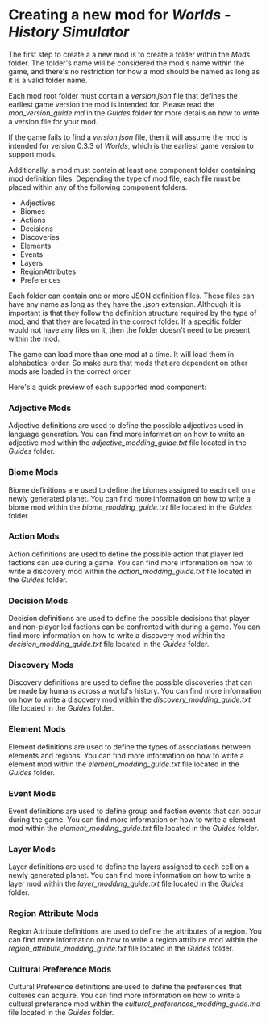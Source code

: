 # Creating a new mod for *Worlds - History Simulator*

The first step to create a a new mod is to create a folder within the *Mods* folder. The folder's name will be considered the mod's name within the game, and there's no restriction for how a mod should be named as long as it is a valid folder name.

Each mod root folder must contain a *version.json* file that defines the earliest game version the mod is intended for. Please read the *mod_version_guide.md* in the *Guides* folder for more details on how to write a version file for your mod.

If the game fails to find a *version.json* file, then it will assume the mod is intended for version 0.3.3 of *Worlds*, which is the earliest game version to support mods.

Additionally, a mod must contain at least one component folder containing mod definition files. Depending the type of mod file, each file must be placed within any of the following component folders.

- Adjectives
- Biomes
- Actions
- Decisions
- Discoveries
- Elements
- Events
- Layers
- RegionAttributes
- Preferences

Each folder can contain one or more JSON definition files. These files can have any name as long as they have the *.json* extension. Although it is important is that they follow the definition structure required by the type of mod, and that they are located in the correct folder. If a specific folder would not have any files on it, then the folder doesn't need to be present within the mod.

The game can load more than one mod at a time. It will load them in alphabetical order. So make sure that mods that are dependent on other mods are loaded in the correct order.

Here's a quick preview of each supported mod component:

### Adjective Mods

Adjective definitions are used to define the possible adjectives used in language generation. You can find more information on how to write an adjective mod within the *adjective_modding_guide.txt* file located in the *Guides* folder.

### Biome Mods

Biome definitions are used to define the biomes assigned to each cell on a newly generated planet. You can find more information on how to write a biome mod within the *biome_modding_guide.txt* file located in the *Guides* folder.

### Action Mods

Action definitions are used to define the possible action that player led factions can use during a game. You can find more information on how to write a discovery mod within the *action_modding_guide.txt* file located in the *Guides* folder.

### Decision Mods

Decision definitions are used to define the possible decisions that player and non-player led factions can be confronted with during a game. You can find more information on how to write a discovery mod within the *decision_modding_guide.txt* file located in the *Guides* folder.

### Discovery Mods

Discovery definitions are used to define the possible discoveries that can be made by humans across a world's history. You can find more information on how to write a discovery mod within the *discovery_modding_guide.txt* file located in the *Guides* folder.

### Element Mods

Element definitions are used to define the types of associations between elements and regions. You can find more information on how to write a element mod within the *element_modding_guide.txt* file located in the *Guides* folder.

### Event Mods

Event definitions are used to define group and faction events that can occur during the game. You can find more information on how to write a element mod within the *element_modding_guide.txt* file located in the *Guides* folder.

### Layer Mods

Layer definitions are used to define the layers assigned to each cell on a newly generated planet. You can find more information on how to write a layer mod within the *layer_modding_guide.txt* file located in the *Guides* folder.

### Region Attribute Mods

Region Attribute definitions are used to define the attributes of a region. You can find more information on how to write a region attribute mod within the *region_attribute_modding_guide.txt* file located in the *Guides* folder.

### Cultural Preference Mods

Cultural Preference definitions are used to define the preferences that cultures can acquire. You can find more information on how to write a cultural preference mod within the *cultural_preferences_modding_guide.md* file located in the *Guides* folder.
